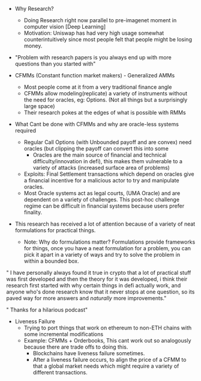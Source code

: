 - Why Research? 
  - Doing Research right now parallel to pre-imagenet moment in computer vision [Deep Learning] 
  - Motivation: Uniswap has had very high usage somewhat counterintuitively since most people felt that people might be losing money. 

- "Problem with research papers is you always end up with more questions than you started with"

- CFMMs (Constant function market makers) - Generalized AMMs
  - Most people come at it from a very traditional finance angle 
  - CFMMs allow modeling(replicate) a variety of instruments without the need for oracles, eg: Options. (Not all things but a surprisingly large space)
  - Their research pokes at the edges of what is possible with RMMs 

- What Cant be done with CFMMs and why are oracle-less systems required
  - Regular Call Options (with Unbounded payoff and are convex) need oracles (but clipping the payoff can convert this into some
    - Oracles are the main source of financial and technical difficulty/innovation in defi), this makes them vulnerable to a variety of attacks (increased surface area of problems)
  - Exploits: Final Settlement transactions which depend on oracles give a financial incentive for a malicious actor to try and manipulate oracles. 
  - Most Oracle systems act as legal courts, (UMA Oracle) and are dependent on a variety of challenges. This post-hoc challenge regime can be difficult in financial systems because users prefer finality.

- This research has received a lot of attention because of a variety of neat formulations for practical things. 
  - Note: Why do formulations matter? Formulations provide frameworks for things, once you have a neat formulation for a problem, you can pick it apart in a variety of ways and try to solve the problem in within a bounded box.
 

" I have personally always found it true in crypto that a lot of practical stuff was first developed and then the theory for it was developed, i think their research first started with why certain things in defi actually work, 
and anyone who's done research know that it never stops at one question, so its paved way for more answers and *naturally* more improvements."


" Thanks for a hilarious podcast"

- Liveness Failure 
  - Trying to port things that work on ethereum to non-ETH chains with some incremental modifications 
  - Example: CFMMs + Orderbooks, This cant work out so analogously because there are trade offs to doing this.
    - Blockchains have liveness failure sometimes. 
    - After a liveness failure occurs, to align the price of a CFMM to that a global market needs which might require a variety of different transactions. 
